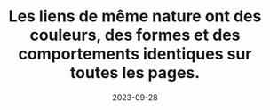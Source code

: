 ---
N: '133'
Rubrique: Liens
title: Les liens de même nature ont des couleurs, des formes et des comportements
  identiques sur toutes les pages.
detail: Les liens de même nature ont des couleurs, des formes et des comportements  identiques dans tous les Documents de Contenu (Content Document)
categories: [" Liens"]
agrege: O4133-E041
opquast: '4133'
indiceebook: '41'
description: "Règle n° 041"
weight:  041
actif: '1'
layout: rules
date: 2023-09-28
tags: ["", ""]
objectif: ["", ""]
Meo: ""
Controle: ""
Auteur: ""
---